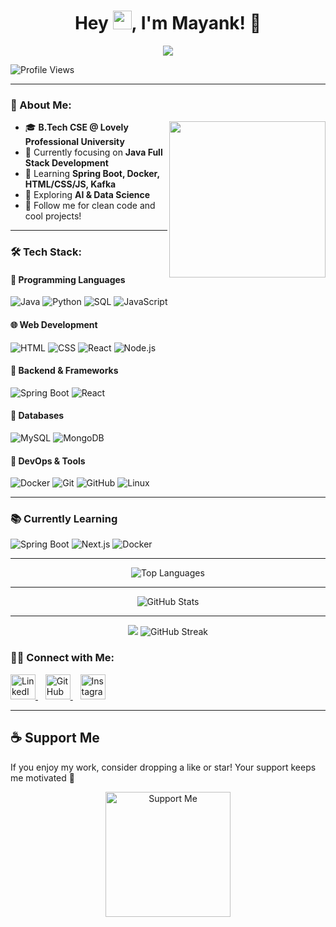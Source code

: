 <h1 align="center">Hey <img src="https://media.giphy.com/media/hvRJCLFzcasrR4ia7z/giphy.gif" width="30px">, I'm Mayank! 🚀</h1>

<p align="center">
  <img src="https://readme-typing-svg.herokuapp.com?font=Fira+Code&duration=3000&pause=1000&color=00FF00&center=true&vCenter=true&width=435&lines=Aspiring+Java+Developer+%7C+AI+%26+Data+Science+Learner;B.Tech+CSE">
</p>

![Profile Views](https://komarev.com/ghpvc/?username=mayank22&color=green)

---

### 🚀 About Me:
<img align="right" width="250" src="https://media.giphy.com/media/qgQUggAC3Pfv687qPC/giphy.gif">

- 🎓 **B.Tech CSE @ Lovely Professional University**  
- 🌱 Currently focusing on **Java Full Stack Development**  
- 🚀 Learning **Spring Boot, Docker, HTML/CSS/JS, Kafka**  
- 🧠 Exploring **AI & Data Science**  
- 📢 Follow me for clean code and cool projects!  

---

### 🛠 Tech Stack:

#### 🚀 Programming Languages  
![Java](https://img.shields.io/badge/Java-007396?style=for-the-badge&logo=java&logoColor=white)
![Python](https://img.shields.io/badge/Python-3776AB?style=for-the-badge&logo=python&logoColor=white)
![SQL](https://img.shields.io/badge/SQL-003B57?style=for-the-badge&logo=mysql&logoColor=white)
![JavaScript](https://img.shields.io/badge/JavaScript-F7DF1E?style=for-the-badge&logo=javascript&logoColor=black)

#### 🌐 Web Development  
![HTML](https://img.shields.io/badge/HTML5-E34F26?style=for-the-badge&logo=html5&logoColor=white)
![CSS](https://img.shields.io/badge/CSS3-1572B6?style=for-the-badge&logo=css3&logoColor=white)
![React](https://img.shields.io/badge/React-61DAFB?style=for-the-badge&logo=react&logoColor=black)
![Node.js](https://img.shields.io/badge/Node.js-339933?style=for-the-badge&logo=node.js&logoColor=white)

#### 🔧 Backend & Frameworks  
![Spring Boot](https://img.shields.io/badge/SpringBoot-6DB33F?style=for-the-badge&logo=springboot&logoColor=white)
![React](https://img.shields.io/badge/React-61DAFB?style=for-the-badge&logo=react&logoColor=black)

#### 💾 Databases  
![MySQL](https://img.shields.io/badge/MySQL-4479A1?style=for-the-badge&logo=mysql&logoColor=white)
![MongoDB](https://img.shields.io/badge/MongoDB-4EA94B?style=for-the-badge&logo=mongodb&logoColor=white)

#### 🐳 DevOps & Tools  
![Docker](https://img.shields.io/badge/Docker-2496ED?style=for-the-badge&logo=docker&logoColor=white)
![Git](https://img.shields.io/badge/Git-F05032?style=for-the-badge&logo=git&logoColor=white)
![GitHub](https://img.shields.io/badge/GitHub-181717?style=for-the-badge&logo=github&logoColor=white)
![Linux](https://img.shields.io/badge/Linux-FCC624?style=for-the-badge&logo=linux&logoColor=black)

---

### 📚 Currently Learning
![Spring Boot](https://img.shields.io/badge/FastAPI-009688?style=for-the-badge&logo=fastapi&logoColor=white)
![Next.js](https://img.shields.io/badge/Next.js-000000?style=for-the-badge&logo=next.js&logoColor=white)
![Docker](https://img.shields.io/badge/Kubernetes-326CE5?style=for-the-badge&logo=kubernetes&logoColor=white)

---

<!-- Top Languages -->
<p align="center">
  <img src="https://github-readme-stats.vercel.app/api/top-langs?username=mayank2295&show_icons=true&locale=en&layout=compact&theme=radical" alt="Top Languages" />
</p>

---

<!-- GitHub Stats -->
<p align="center">
  <img src="https://github-readme-stats.vercel.app/api?username=mayank2295&show_icons=true&locale=en&theme=radical" alt="GitHub Stats" />
</p>

---

<p align="center">
  <img src="<p align="center">
  <img src="https://streak-stats.demolab.com?user=mayank2295" alt="GitHub Streak" />
</p>



### 👨‍💻 Connect with Me:

<p align="left">
  <a href="https://www.linkedin.com/in/mayank-g22/">
    <img src="https://cdn-icons-png.flaticon.com/512/174/174857.png" width="40px" alt="LinkedIn">
  </a>
  &nbsp;&nbsp;
  <a href="https://github.com/mayank22">
    <img src="https://cdn-icons-png.flaticon.com/512/25/25231.png" width="40px" alt="GitHub">
  </a>
  &nbsp;&nbsp;
  <a href="https://www.instagram.com/mayank_g2207/">
    <img src="https://upload.wikimedia.org/wikipedia/commons/a/a5/Instagram_icon.png" width="40px" alt="Instagram">
  </a>
</p>

---

## ☕ Support Me

If you enjoy my work, consider dropping a like or star! Your support keeps me motivated 🚀

<p align="center">
  <img src="https://cdn.buymeacoffee.com/buttons/v2/default-yellow.png" alt="Support Me" width="200">
</p>
